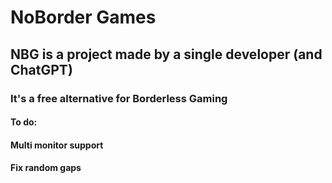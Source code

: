 # NoBorder Games
## NBG is a project made by a single developer (and ChatGPT)
### It's a free alternative for Borderless Gaming

#### To do:
#### Multi monitor support
#### Fix random gaps
